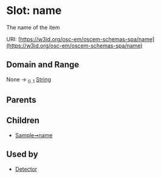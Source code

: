 
# Slot: name

The name of the item

URI: [https://w3id.org/osc-em/oscem-schemas-spa/name](https://w3id.org/osc-em/oscem-schemas-spa/name)


## Domain and Range

None &#8594;  <sub>0..1</sub> [String](types/String.md)

## Parents


## Children

 *  [Sample➞name](Sample_name.md)

## Used by

 * [Detector](Detector.md)
